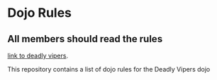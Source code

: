 Dojo Rules
==========
## All members should read the rules
[link to deadly vipers](https://github.com/deadlyvipers).

This repository contains a list of dojo rules for the Deadly Vipers dojo

